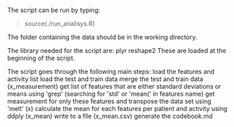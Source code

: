 The script can be run by typing:
> source(./run_analisys.R)

The folder containing the data should be in the working directory.

The library needed for the script are:
	plyr
	reshape2
These are loaded at the beginning of the script.

The script goes through the following main steps:
	 load the features and activity list
	 load the test and train data
	 merge the test and train data (x_measurement)
	 get list of features that are either standard deviations or means using 'grep' (searching for 'std' or 'mean(' in features name)
	 get measurement for only these features and transpose the data set using 'melt' (x)
	 calculate the mean for each features per patient and activity using ddply (x_mean)
	 write to a file (x_mean.csv)
	 generate the codebook.md